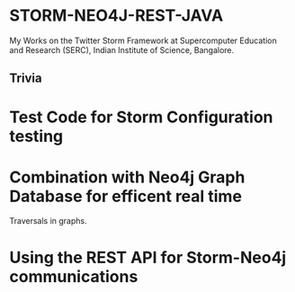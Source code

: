 STORM-NEO4J-REST-JAVA
======================

My Works on the Twitter Storm Framework at Supercomputer Education and Research (SERC), Indian Institute of Science, Bangalore.


Trivia
-------
# Test Code for Storm Configuration testing
# Combination with Neo4j Graph Database for efficent real time 
  Traversals in graphs.
# Using the REST API for Storm-Neo4j communications
